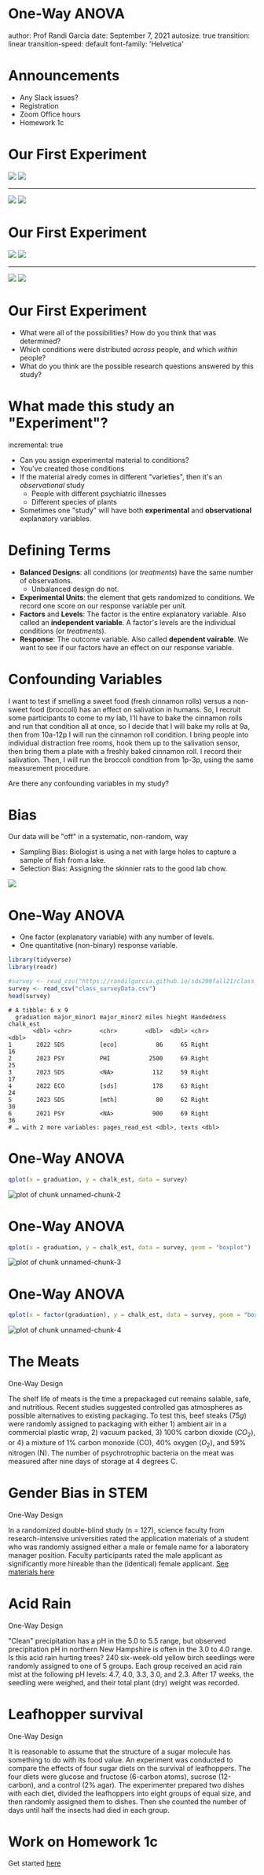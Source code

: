 One-Way ANOVA
========================================================
author: Prof Randi Garcia
date: September 7, 2021
autosize: true
transition: linear
transition-speed: default
font-family: 'Helvetica'

Announcements
========================================================

- Any Slack issues?
- Registration
- Zoom Office hours
- Homework 1c

Our First Experiment
========================================================
![](02_four_designs-figure/cute-cat.png)
![](02_four_designs-figure/quest.png)

***

![](02_four_designs-figure/scary-cat.png)
![](02_four_designs-figure/quest.png)

Our First Experiment
========================================================

![](02_four_designs-figure/cute-dog.png)
![](02_four_designs-figure/quest.png)

***

![](02_four_designs-figure/scary-dog.png)
![](02_four_designs-figure/quest.png)

Our First Experiment
========================================================

- What were all of the possibilities? How do you think that was determined?
- Which conditions were distributed *across* people, and which *within* people?
- What do you think are the possible research questions answered by this study?
        
        
What made this study an "Experiment"?
========================================================
incremental: true
- Can you assign experimental material to conditions?
- You've created those conditions
- If the material alredy comes in different "varieties", then it's an *observational* study
    - People with different psychiatric illnesses
    - Different species of plants
- Sometimes one "study" will have both **experimental** and **observational** explanatory variables.

Defining Terms
=======================================================
- **Balanced Designs**: all conditions (or *treatments*) have the same number of observations.
    - Unbalanced design do not.
- **Experimental Units**: the element that gets randomized to conditions. We record one score on our response variable per unit.
- **Factors** and **Levels**: The factor is the entire explanatory variable. Also called an **independent variable**. A factor's levels are the individual conditions (or *treatments*).
- **Response**: The outcome variable. Also called **dependent vairable**. We want to see if our factors have an effect on our response variable. 

Confounding Variables
=======================================================
I want to test if smelling a sweet food (fresh cinnamon rolls) versus a non-sweet food (broccoli) has an effect on salivation in humans. So, I recruit some participants to come to my lab, I'll have to bake the cinnamon rolls and run that condition all at once, so I decide that I will bake my rolls at 9a, then from 10a-12p I will run the cinnamon roll condition. I bring people into individual distraction free rooms, hook them up to the salivation sensor, then bring them a plate with a freshly baked cinnamon roll. I record their salivation. Then, I will run the broccoli condition from 1p-3p, using the same measurement procedure. 

Are there any confounding variables in my study?

Bias
=======================================================
Our data will be "off" in a systematic, non-random, way

- Sampling Bias: Biologist is using a net with large holes to capture a sample of fish from a lake. 
- Selection Bias: Assigning the skinnier rats to the good lab chow. 

![](02_four_designs-figure/Bias.png)

One-Way ANOVA
=======================================================

- One factor (explanatory variable) with any number of levels.
- One quantitative (non-binary) response variable. 


```r
library(tidyverse)
library(readr)

#survey <- read_csv("https://randilgarcia.github.io/sds290fall21/class_surveyData.csv")
survey <- read_csv("class_surveyData.csv")
head(survey)
```

```
# A tibble: 6 x 9
  graduation major_minor1 major_minor2 miles hieght Handedness chalk_est
       <dbl> <chr>        <chr>        <dbl>  <dbl> <chr>          <dbl>
1       2022 SDS          [eco]           86     65 Right             16
2       2023 PSY          PHI           2500     69 Right             25
3       2023 SDS          <NA>           112     59 Right             17
4       2022 ECO          [sds]          178     63 Right             24
5       2023 SDS          [mth]           80     62 Right             30
6       2021 PSY          <NA>           900     69 Right             36
# … with 2 more variables: pages_read_est <dbl>, texts <dbl>
```

One-Way ANOVA
=======================================================


```r
qplot(x = graduation, y = chalk_est, data = survey)
```

![plot of chunk unnamed-chunk-2](02_one-way-ANOVA-figure/unnamed-chunk-2-1.png)

One-Way ANOVA
=======================================================


```r
qplot(x = graduation, y = chalk_est, data = survey, geom = "boxplot")
```

![plot of chunk unnamed-chunk-3](02_one-way-ANOVA-figure/unnamed-chunk-3-1.png)

One-Way ANOVA
=======================================================


```r
qplot(x = factor(graduation), y = chalk_est, data = survey, geom = "boxplot")
```

![plot of chunk unnamed-chunk-4](02_one-way-ANOVA-figure/unnamed-chunk-4-1.png)

The Meats 
=======================================================
One-Way Design

The shelf life of meats is the time a prepackaged cut remains salable, safe, and nutritious. Recent studies suggested controlled gas atmospheres as possible alternatives to existing packaging. To test this, beef steaks (75$g$) were randomly assigned to packaging with either 1) ambient air in a  commercial plastic wrap, 2) vacuum packed, 3) 100% carbon dioxide ($CO_2$), or 4) a mixture of 1% carbon monoxide (CO), 40% oxygen ($O_2$), and 59% nitrogen (N). The number of psychrotrophic bacteria on the meat was measured after nine days of storage at 4 degrees C.

Gender Bias in STEM
=======================================================
One-Way Design 

In a randomized double-blind study (n = 127), science faculty from research-intensive universities rated the application materials of a student who was randomly assigned either a male or female name for a laboratory manager position. Faculty participants rated the male applicant as significantly more hireable than the (identical) female applicant. [See materials here](http://www.pnas.org/content/suppl/2012/09/16/1211286109.DCSupplemental/pnas.201211286SI.pdf#nameddest=STXT)

Acid Rain   
=======================================================
One-Way Design

"Clean" precipitation has a pH in the 5.0 to 5.5 range, but observed precipitation pH in northern New Hampshire is often in the 3.0 to 4.0 range. Is this acid rain hurting trees? 240 six-week-old yellow birch seedlings were randomly assigned to one of 5 groups. Each group received an acid rain mist at the following pH levels: 4.7, 4.0, 3.3, 3.0, and 2.3. After 17 weeks, the seedling were weighed, and their total plant (dry) weight was recorded. 

Leafhopper survival
=======================================================
One-Way Design

It is reasonable to assume that the structure of a sugar molecule has something to do with its food value.
An experiment was conducted to compare the effects of four sugar diets on the survival of leafhoppers. The four diets were glucose and fructose (6-carbon atoms), sucrose (12-carbon), and a control (2% agar). The experimenter prepared two dishes with each diet, divided the leafhoppers into eight groups of equal size, and then randomly assigned them to dishes. Then she counted the number of days until half the insects had died in each group.

<!-- Inappropriate Insects -->
<!-- ======================================================= -->
<!-- One-Way Complete Block Design CB[1]   -->

<!-- Modern zoos try to reproduce natural habitats in their exhibits as much as possible. They try to use appropriate plants, but these plants can be infested with inappropriate insects. Cycads (plants that look vaguely like palms) can be infected with mealybugs, and the zoo wishes to test three treatments: 1) water, 2) horticultural oil, and 3) fungal spores in water. Five infested cycads are taken to to the testing area. Three branches are randomly selected from each tree, and 3 cm by 3 cm patches are marked on each branch. The number of mealybugs on the patch is counted. The three treatments then get randomly assigned to the three branches for each tree. After three days the mealybugs are counted again. The change in number of mealybugs is computed ($before-after$). -->

<!-- Radioactive Twins -->
<!-- ======================================================= -->
<!-- One-Way Complete Block Design CB[1]   -->

<!-- Most people believe that country air is better to breather than city air, but how would you test it? You might start by choosing a response that narrows down what you mean by "better." One feature of healthy lungs is tracheobronchial clearance---how fast they get rid of nasty stuff. To test this idea, investigators found 7 sets of mono-zygotic twins where one was living in the country and one in the city. Each person inhaled an aerosol of radioactive Teflon particles. Then the level of radioactivity was measured once right after inhaling, and again an hour later. The percent of the original radioactivity remaining was calculated.  -->

<!-- Swimsuit/Sweater Study -->
<!-- ======================================================= -->
<!-- Two-Way Basic Factorial Design BF[2] -->

<!-- Objectification theory (Fredrickson & Roberts, 1997) posits that American culture socializes women to adopt observers' perspectives on their physical selves. This self-objectification is hypothesized to (a) produce body shame, which in turn leads to restrained eating, and (b) consume attentional resources, which is manifested in diminished mental performance. An experiment manipulated self-objectification by having participants try on a swimsuit or a sweater. Further, it tested 21 women and 20 men, in each condition, and found that these effects on body shame and restrained eating replicated for women only. Additionally, self-objectification diminished math performance for women only.  -->


<!-- Creepy Animals -->
<!-- ======================================================= -->
<!-- Split Plot/Repeated Measures Design SP/RM[2,1] -->

<!-- The effects of exposure to images of different domestic animal species in either aggressive or submissive postures on mood was tested with a split-plot/repeated measures design. Using a computer to randomize, participants were randomly assigned to either view images of dogs or images of cats. All participants saw both an aggressive animal and a submissive animal, and their moods were assessed via self-report after each image. The order of presentation (aggressive then submission, or submissive then aggressive) was randomized to control for order effects.  -->

<!-- What's Your Response? -->
<!-- ======================================================== -->
<!-- Categorical -->

<!-- - **nominal:** categorical variable whose levels have no ordering. -->
<!--     - gender, race, etc. -->
<!-- - **ordinal:** categorical variable whose levels have an order.  -->
<!--     - education level -->

<!-- What's Your Response? -->
<!-- ======================================================== -->
<!-- Quantitative -->

<!-- - **interval:** numerical variable where we assume the distance between points is equal. No true zero. -->
<!--     - scores on a “self-esteem” scale, measured from 1 to 7  -->
<!-- - **ratio:** numerical variable that has a true zero point.  -->
<!--     - students’ times to complete cognitive task -->
<!--     - enzyme concentration -->
    
Work on Homework 1c
========================================================

Get started [here](https://randilgarcia.github.io/sds290fall21/labs/intro_to_r.html)


